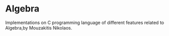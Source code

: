# Algebra
Implementations on C programming language of different features related to Algebra,by Mouzakitis Nikolaos.
